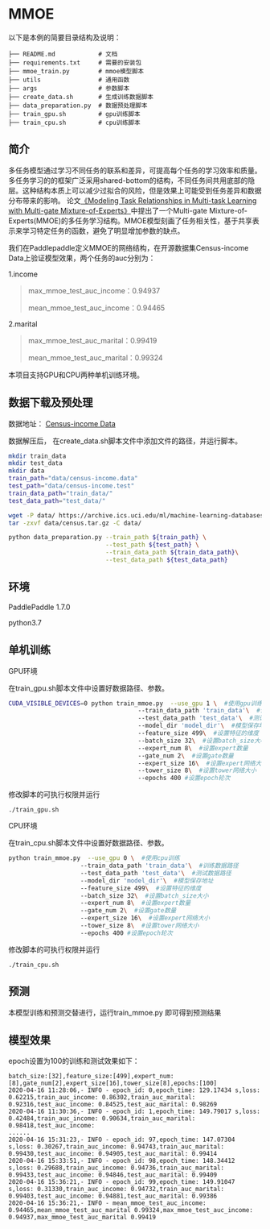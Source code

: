 # MMOE

 以下是本例的简要目录结构及说明： 

```
├── README.md            # 文档
├── requirements.txt     # 需要的安装包
├── mmoe_train.py        # mmoe模型脚本
├── utils                # 通用函数
├── args                 # 参数脚本
├── create_data.sh       # 生成训练数据脚本
├── data_preparation.py  # 数据预处理脚本
├── train_gpu.sh		 # gpu训练脚本
├── train_cpu.sh		 # cpu训练脚本
```

## 简介

多任务模型通过学习不同任务的联系和差异，可提高每个任务的学习效率和质量。多任务学习的的框架广泛采用shared-bottom的结构，不同任务间共用底部的隐层。这种结构本质上可以减少过拟合的风险，但是效果上可能受到任务差异和数据分布带来的影响。  论文[《Modeling Task Relationships in Multi-task Learning with Multi-gate Mixture-of-Experts》]( https://www.kdd.org/kdd2018/accepted-papers/view/modeling-task-relationships-in-multi-task-learning-with-multi-gate-mixture- )中提出了一个Multi-gate Mixture-of-Experts(MMOE)的多任务学习结构。MMOE模型刻画了任务相关性，基于共享表示来学习特定任务的函数，避免了明显增加参数的缺点。 

我们在Paddlepaddle定义MMOE的网络结构，在开源数据集Census-income Data上验证模型效果，两个任务的auc分别为：

1.income

> max_mmoe_test_auc_income：0.94937
>
> mean_mmoe_test_auc_income：0.94465

2.marital

> max_mmoe_test_auc_marital：0.99419
>
> mean_mmoe_test_auc_marital：0.99324

本项目支持GPU和CPU两种单机训练环境。



## 数据下载及预处理

数据地址： [Census-income Data](https://archive.ics.uci.edu/ml/machine-learning-databases/census-income-mld/census.tar.gz )

数据解压后， 在create_data.sh脚本文件中添加文件的路径，并运行脚本。

```sh
mkdir train_data
mkdir test_data
mkdir data
train_path="data/census-income.data"
test_path="data/census-income.test"
train_data_path="train_data/"
test_data_path="test_data/"

wget -P data/ https://archive.ics.uci.edu/ml/machine-learning-databases/census-income-mld/census.tar.gz
tar -zxvf data/census.tar.gz -C data/

python data_preparation.py --train_path ${train_path} \
                           --test_path ${test_path} \
                           --train_data_path ${train_data_path}\
                           --test_data_path ${test_data_path}

```

## 环境

 PaddlePaddle 1.7.0 

 python3.7 

## 单机训练

GPU环境

在train_gpu.sh脚本文件中设置好数据路径、参数。

```sh
CUDA_VISIBLE_DEVICES=0 python train_mmoe.py  --use_gpu 1 \  #使用gpu训练
                                    --train_data_path 'train_data'\  #训练数据路径
                                    --test_data_path 'test_data'\  #测试数据路径
                                    --model_dir 'model_dir'\  #模型保存地址
                                    --feature_size 499\  #设置特征的维度
                                    --batch_size 32\  #设置batch_size大小
                                    --expert_num 8\  #设置expert数量
                                    --gate_num 2\  #设置gate数量
                                    --expert_size 16\  #设置expert网络大小
                                    --tower_size 8\  #设置tower网络大小
                                    --epochs 400 #设置epoch轮次
```

修改脚本的可执行权限并运行

```
./train_gpu.sh
```

CPU环境

在train_cpu.sh脚本文件中设置好数据路径、参数。

```sh
python train_mmoe.py  --use_gpu 0 \  #使用cpu训练
                    --train_data_path 'train_data'\  #训练数据路径
                    --test_data_path 'test_data'\  #测试数据路径
                    --model_dir 'model_dir'\  #模型保存地址
                    --feature_size 499\  #设置特征的维度
                    --batch_size 32\  #设置batch_size大小
                    --expert_num 8\  #设置expert数量
                    --gate_num 2\  #设置gate数量
                    --expert_size 16\  #设置expert网络大小
                    --tower_size 8\  #设置tower网络大小
                    --epochs 400 #设置epoch轮次
```

修改脚本的可执行权限并运行

```
./train_cpu.sh
```



## 预测

本模型训练和预测交替进行，运行train_mmoe.py 即可得到预测结果

## 模型效果

epoch设置为100的训练和测试效果如下：

```text
batch_size:[32],feature_size:[499],expert_num:[8],gate_num[2],expert_size[16],tower_size[8],epochs:[100]
2020-04-16 11:28:06,- INFO - epoch_id: 0,epoch_time: 129.17434 s,loss: 0.62215,train_auc_income: 0.86302,train_auc_marital: 0.92316,test_auc_income: 0.84525,test_auc_marital: 0.98269
2020-04-16 11:30:36,- INFO - epoch_id: 1,epoch_time: 149.79017 s,loss: 0.42484,train_auc_income: 0.90634,train_auc_marital: 0.98418,test_auc_income: 
......
2020-04-16 15:31:23,- INFO - epoch_id: 97,epoch_time: 147.07304 s,loss: 0.30267,train_auc_income: 0.94743,train_auc_marital: 0.99430,test_auc_income: 0.94905,test_auc_marital: 0.99414
2020-04-16 15:33:51,- INFO - epoch_id: 98,epoch_time: 148.34412 s,loss: 0.29688,train_auc_income: 0.94736,train_auc_marital: 0.99433,test_auc_income: 0.94846,test_auc_marital: 0.99409
2020-04-16 15:36:21,- INFO - epoch_id: 99,epoch_time: 149.91047 s,loss: 0.31330,train_auc_income: 0.94732,train_auc_marital: 0.99403,test_auc_income: 0.94881,test_auc_marital: 0.99386
2020-04-16 15:36:21,- INFO - mean_mmoe_test_auc_income: 0.94465,mean_mmoe_test_auc_marital 0.99324,max_mmoe_test_auc_income: 0.94937,max_mmoe_test_auc_marital 0.99419
```

